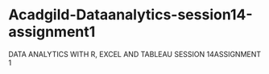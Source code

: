 # Acadgild-Dataanalytics-session14-assignment1
DATA ANALYTICS WITH R, EXCEL AND TABLEAU SESSION 14ASSIGNMENT 1
